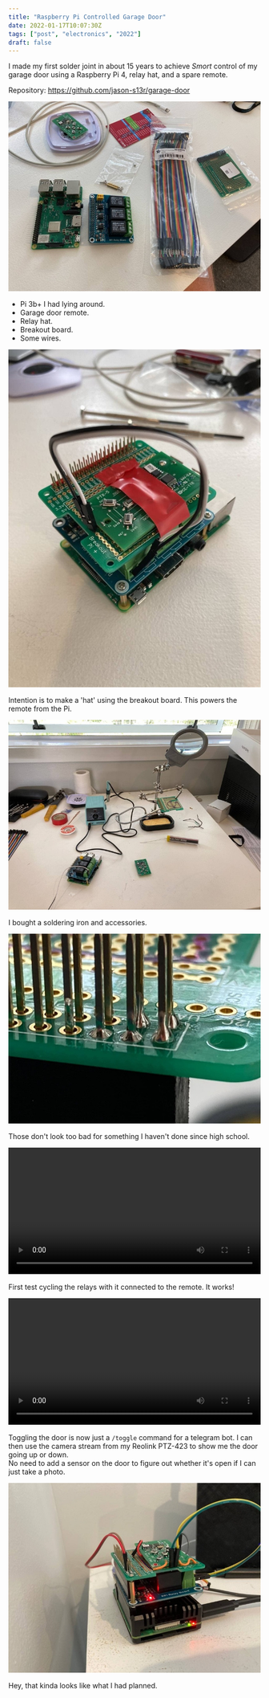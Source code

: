 ```yaml
---
title: "Raspberry Pi Controlled Garage Door"
date: 2022-01-17T10:07:30Z
tags: ["post", "electronics", "2022"]
draft: false
---
```


I made my first solder joint in about 15 years to achieve *Smort* control of my garage door using a Raspberry Pi 4, relay hat, and a spare remote.

<!--more-->

Repository: https://github.com/jason-s13r/garage-door

![equipment](./01-equpment.jpg)

- Pi 3b+ I had lying around.
- Garage door remote.
- Relay hat.
- Breakout board.
- Some wires.

![plan](./02-plan.jpg)

Intention is to make a 'hat' using the breakout board. This powers the remote from the Pi.

![setup](./03-setup.jpg)

I bought a soldering iron and accessories.

![practice](./04-practice.jpg)

Those don't look too bad for something I haven't done since high school.

<video src="./05-works.mp4" width="100%" controls="controls"></video>

First test cycling the relays with it connected to the remote. It works!

<video src="./06-telegram.mp4" width="100%" controls="controls"></video>

Toggling the door is now just a `/toggle` command for a telegram bot. I can then use the camera stream from my Reolink PTZ-423 to show me the door going up or down.  
No need to add a sensor on the door to figure out whether it's open if I can just take a photo.


![outcome](./07-outcome.jpg)

Hey, that kinda looks like what I had planned.